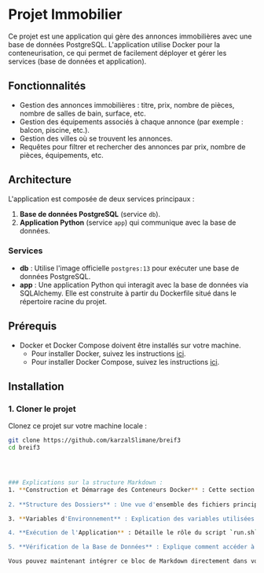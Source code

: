 # Projet Immobilier

Ce projet est une application qui gère des annonces immobilières avec une base de données PostgreSQL. L'application utilise Docker pour la conteneurisation, ce qui permet de facilement déployer et gérer les services (base de données et application).

## Fonctionnalités

- Gestion des annonces immobilières : titre, prix, nombre de pièces, nombre de salles de bain, surface, etc.
- Gestion des équipements associés à chaque annonce (par exemple : balcon, piscine, etc.).
- Gestion des villes où se trouvent les annonces.
- Requêtes pour filtrer et rechercher des annonces par prix, nombre de pièces, équipements, etc.

## Architecture

L'application est composée de deux services principaux :

1. **Base de données PostgreSQL** (service `db`).
2. **Application Python** (service `app`) qui communique avec la base de données.

### Services

- **db** : Utilise l'image officielle `postgres:13` pour exécuter une base de données PostgreSQL.
- **app** : Une application Python qui interagit avec la base de données via SQLAlchemy. Elle est construite à partir du Dockerfile situé dans le répertoire racine du projet.

## Prérequis

- Docker et Docker Compose doivent être installés sur votre machine.
  - Pour installer Docker, suivez les instructions [ici](https://docs.docker.com/get-docker/).
  - Pour installer Docker Compose, suivez les instructions [ici](https://docs.docker.com/compose/install/).

## Installation

### 1. Cloner le projet

Clonez ce projet sur votre machine locale :
```bash
git clone https://github.com/karzalSlimane/breif3
cd breif3




### Explications sur la structure Markdown :
1. **Construction et Démarrage des Conteneurs Docker** : Cette section explique comment démarrer l'application avec `docker-compose up --build` et décrit l'URL de l'application et la configuration de la base de données PostgreSQL.
   
2. **Structure des Dossiers** : Une vue d'ensemble des fichiers principaux du projet avec une description de chaque fichier.

3. **Variables d'Environnement** : Explication des variables utilisées pour configurer la connexion à la base de données.

4. **Exécution de l'Application** : Détaille le rôle du script `run.sh` et comment il démarre l'application.

5. **Vérification de la Base de Données** : Explique comment accéder à la base de données PostgreSQL pour vérifier qu'elle fonctionne correctement.

Vous pouvez maintenant intégrer ce bloc de Markdown directement dans votre `README.md` sur GitHub pour documenter les étapes d'installation, de configuration et de vérification du projet.

